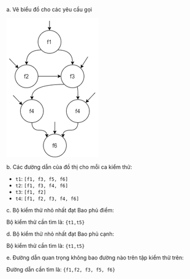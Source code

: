 a. Vẽ biểu đồ cho các yêu cầu gọi

![draw](./imgs/Section7.4-3.png)

b. Các đường dẫn của đồ thị cho mỗi ca kiểm thử:
- `t1`: `[f1, f3, f5, f6]`
- `t2`: `[f1, f3, f4, f6]`
- `t3`: `[f1, f2]`
- `t4`: `[f1, f2, f3, f4, f6]`

c. Bộ kiểm thử nhỏ nhất đạt Bao phủ điểm:

Bộ kiểm thử cần tìm là: `{t1,t5}`

d. Bộ kiểm thử nhỏ nhất đạt Bao phủ cạnh:

Bộ kiểm thử cần tìm là: `{t1,t5}`

e. Đường dẫn quan trọng không bao đường nào trên tập kiểm thử trên:

Đường dẫn cần tìm là: `{f1,f2, f3, f5, f6}`
